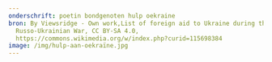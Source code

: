 ```yaml
---
onderschrift: poetin bondgenoten hulp oekraine
bron: By Viewsridge - Own work,List of foreign aid to Ukraine during the
  Russo-Ukrainian War, CC BY-SA 4.0,
  https://commons.wikimedia.org/w/index.php?curid=115698384
image: /img/hulp-aan-oekraïne.jpg
---
```

